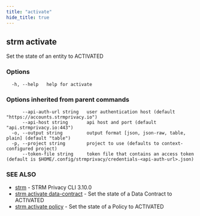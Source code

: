 ```yaml
---
title: "activate"
hide_title: true
---
```

## strm activate

Set the state of an entity to ACTIVATED

### Options

```
  -h, --help   help for activate
```

### Options inherited from parent commands

```
      --api-auth-url string   user authentication host (default "https://accounts.strmprivacy.io")
      --api-host string       api host and port (default "api.strmprivacy.io:443")
  -o, --output string         output format [json, json-raw, table, plain] (default "table")
  -p, --project string        project to use (defaults to context-configured project)
      --token-file string     token file that contains an access token (default is $HOME/.config/strmprivacy/credentials-<api-auth-url>.json)
```

### SEE ALSO

* [strm](docs/04-reference/01-cli-reference/strm/index.md)	 - STRM Privacy CLI 3.10.0
* [strm activate data-contract](docs/04-reference/01-cli-reference/strm/activate/data-contract.md)	 - Set the state of a Data Contract to ACTIVATED
* [strm activate policy](docs/04-reference/01-cli-reference/strm/activate/policy.md)	 - Set the state of a Policy to ACTIVATED

